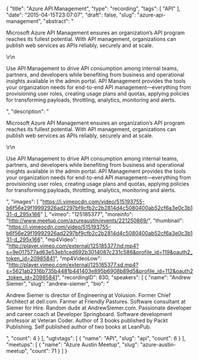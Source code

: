 {
  "title": "Azure API Management",
  "type": "recording",
  "tags": [
    "API"
  ],
  "date": "2015-04-15T23:07:07",
  "draft": false,
  "slug": "azure-api-management",
  "abstract": "<p>Microsoft Azure API Management ensures an organization’s API program reaches its fullest potential. With API management, organizations can publish web services as APIs reliably, securely and at scale.</p>\r\n<p>Use API Management to drive API consumption among internal teams, partners, and developers while benefiting from business and operational insights available in the admin portal. API Management provides the tools your organization needs for end-to-end API management—everything from provisioning user roles, creating usage plans and quotas, applying policies for transforming payloads, throttling, analytics, monitoring and alerts.</p>",
  "description": "<p>Microsoft Azure API Management ensures an organization’s API program reaches its fullest potential. With API management, organizations can publish web services as APIs reliably, securely and at scale.</p>\r\n<p>Use API Management to drive API consumption among internal teams, partners, and developers while benefiting from business and operational insights available in the admin portal. API Management provides the tools your organization needs for end-to-end API management—everything from provisioning user roles, creating usage plans and quotas, applying policies for transforming payloads, throttling, analytics, monitoring and alerts.</p>",
  "images": [
    "https://i.vimeocdn.com/video/515193755-b6f56e29f19992926ad2297bf9cfb2c2b2814d4c5080400ab52cf6a3e0c3b131-d_295x166"
  ],
  "vimeo": "125185377",
  "moreinfo": "http://www.meetup.com/azureaustin/events/221250869/",
  "thumbnail": "https://i.vimeocdn.com/video/515193755-b6f56e29f19992926ad2297bf9cfb2c2b2814d4c5080400ab52cf6a3e0c3b131-d_295x166",
  "mp4Video": "http://player.vimeo.com/external/125185377.hd.mp4?s=9e017577ad63e53eb1ced692b3014087c231c586&profile_id=119&oauth2_token_id=20985841",
  "mp4VideoLow": "http://player.vimeo.com/external/125185377.sd.mp4?s=5621ab2316b735b4481b441403e895b6908b89d5&profile_id=112&oauth2_token_id=20985841",
  "recordingID": 830,
  "speakers": [
    {
      "name": "Andrew Siemer",
      "slug": "andrew-siemer",
      "bio": "<p>Andrew Siemer is director of Engineering at Volusion. Former Chief Architect at dell.com. Farmer at Friendly Pastures. Software consultant at Siemer for Hire. Random dude at AndrewSiemer.com. Passionate developer and career coach at Developer Springboard. Software development professor at Veteran Coder. Author of 3 books published by Packt Publishing. Self published author of two books at LeanPub.</p>",
      "count": 4
    }
  ],
  "ugtvtags": [
    {
      "name": "API",
      "slug": "api",
      "count": 6
    }
  ],
  "meetups": [
    {
      "name": "Azure Austin Meetup",
      "slug": "azure-austin-meetup",
      "count": 71
    }
  ]
}